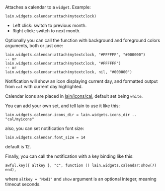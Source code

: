 Attaches a calendar to a ``widget``. Example:

    lain.widgets.calendar:attach(mytextclock)

- Left click: switch to previous month.
- Right click: switch to next month.

Optionally you can call the function with background and foreground colors arguments, both or just one:

    lain.widgets.calendar:attach(mytextclock, "#FFFFFF", "#000000")
    -- or
    lain.widgets.calendar:attach(mytextclock, "#FFFFFF")
    -- or
    lain.widgets.calendar:attach(mytextclock, nil, "#000000")

Notification will show an icon displaying current day, and formatted output
from ``cal`` with current day highlighted.

Calendar icons are placed in [lain/icons/cal](https://github.com/copycat-killer/lain/tree/master/icons/cal), default set being ``white``.

You can add your own set, and tell lain to use it like this:

    lain.widgets.calendar.icons_dir = lain.widgets.icons_dir .. "cal/myicons"

also, you can set notification font size:

    lain.widgets.calendar.font_size = 14

default is 12.

Finally, you can call the notification with a key binding like this:

    awful.key({ altkey }, "c", function () lain.widgets.calendar:show(7) end),

where ``altkey = "Mod1"`` and ``show`` argument is an optional integer, meaning timeout seconds.